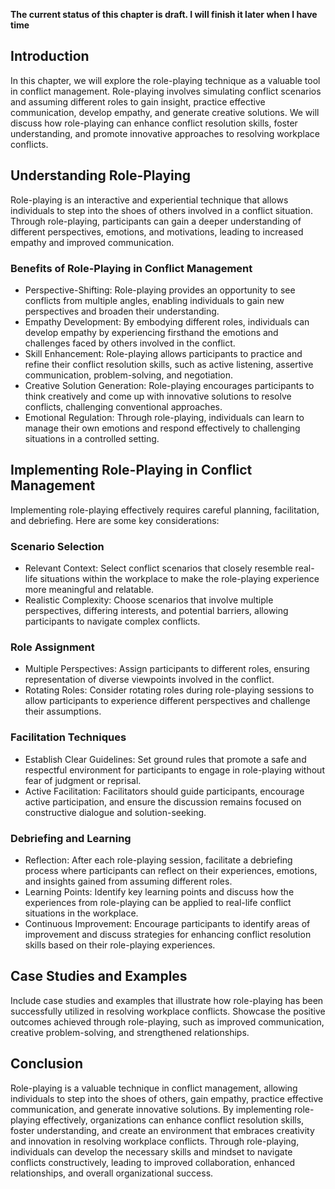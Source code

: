 **The current status of this chapter is draft. I will finish it later when I have time**

Introduction
------------

In this chapter, we will explore the role-playing technique as a valuable tool in conflict management. Role-playing involves simulating conflict scenarios and assuming different roles to gain insight, practice effective communication, develop empathy, and generate creative solutions. We will discuss how role-playing can enhance conflict resolution skills, foster understanding, and promote innovative approaches to resolving workplace conflicts.

Understanding Role-Playing
--------------------------

Role-playing is an interactive and experiential technique that allows individuals to step into the shoes of others involved in a conflict situation. Through role-playing, participants can gain a deeper understanding of different perspectives, emotions, and motivations, leading to increased empathy and improved communication.

### Benefits of Role-Playing in Conflict Management

* Perspective-Shifting: Role-playing provides an opportunity to see conflicts from multiple angles, enabling individuals to gain new perspectives and broaden their understanding.
* Empathy Development: By embodying different roles, individuals can develop empathy by experiencing firsthand the emotions and challenges faced by others involved in the conflict.
* Skill Enhancement: Role-playing allows participants to practice and refine their conflict resolution skills, such as active listening, assertive communication, problem-solving, and negotiation.
* Creative Solution Generation: Role-playing encourages participants to think creatively and come up with innovative solutions to resolve conflicts, challenging conventional approaches.
* Emotional Regulation: Through role-playing, individuals can learn to manage their own emotions and respond effectively to challenging situations in a controlled setting.

Implementing Role-Playing in Conflict Management
------------------------------------------------

Implementing role-playing effectively requires careful planning, facilitation, and debriefing. Here are some key considerations:

### Scenario Selection

* Relevant Context: Select conflict scenarios that closely resemble real-life situations within the workplace to make the role-playing experience more meaningful and relatable.
* Realistic Complexity: Choose scenarios that involve multiple perspectives, differing interests, and potential barriers, allowing participants to navigate complex conflicts.

### Role Assignment

* Multiple Perspectives: Assign participants to different roles, ensuring representation of diverse viewpoints involved in the conflict.
* Rotating Roles: Consider rotating roles during role-playing sessions to allow participants to experience different perspectives and challenge their assumptions.

### Facilitation Techniques

* Establish Clear Guidelines: Set ground rules that promote a safe and respectful environment for participants to engage in role-playing without fear of judgment or reprisal.
* Active Facilitation: Facilitators should guide participants, encourage active participation, and ensure the discussion remains focused on constructive dialogue and solution-seeking.

### Debriefing and Learning

* Reflection: After each role-playing session, facilitate a debriefing process where participants can reflect on their experiences, emotions, and insights gained from assuming different roles.
* Learning Points: Identify key learning points and discuss how the experiences from role-playing can be applied to real-life conflict situations in the workplace.
* Continuous Improvement: Encourage participants to identify areas of improvement and discuss strategies for enhancing conflict resolution skills based on their role-playing experiences.

Case Studies and Examples
-------------------------

Include case studies and examples that illustrate how role-playing has been successfully utilized in resolving workplace conflicts. Showcase the positive outcomes achieved through role-playing, such as improved communication, creative problem-solving, and strengthened relationships.

Conclusion
----------

Role-playing is a valuable technique in conflict management, allowing individuals to step into the shoes of others, gain empathy, practice effective communication, and generate innovative solutions. By implementing role-playing effectively, organizations can enhance conflict resolution skills, foster understanding, and create an environment that embraces creativity and innovation in resolving workplace conflicts. Through role-playing, individuals can develop the necessary skills and mindset to navigate conflicts constructively, leading to improved collaboration, enhanced relationships, and overall organizational success.
